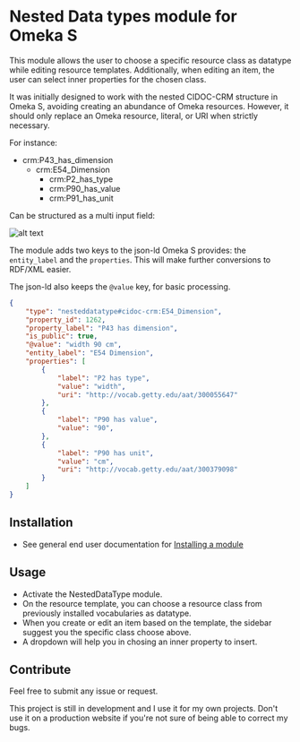 # Nested Data types module for Omeka S

This module allows the user to choose a specific resource class as datatype while editing resource templates.    Additionally, when editing an item, the user can select inner properties for the chosen class.

It was initially designed to work with the nested CIDOC-CRM structure in Omeka S, avoiding creating an abundance of Omeka resources.
However, it should only replace an Omeka resource, literal, or URI when strictly necessary.  

For instance:

- crm:P43_has_dimension   
    - crm:E54_Dimension   
        - crm:P2_has_type
        - crm:P90_has_value
        - crm:P91_has_unit

Can be structured as a multi input field:

![alt text](https://gist.githubusercontent.com/sinanatra/a39c3625f3871c19a7e720d3ceb44339/raw/2fdc3736eba180b10b55f055842ca5468de6ebbc/img.png)

The module adds two keys to the json-ld Omeka S provides: the `entity_label`  and the `properties`. 
This will make further conversions to RDF/XML easier.

The json-ld also keeps the `@value` key, for basic processing.

```json
{
    "type": "nesteddatatype#cidoc-crm:E54_Dimension",
    "property_id": 1262,
    "property_label": "P43 has dimension",
    "is_public": true,
    "@value": "width 90 cm",
    "entity_label": "E54 Dimension",
    "properties": [
        {
            "label": "P2 has type",
            "value": "width",
            "uri": "http://vocab.getty.edu/aat/300055647"
        },
        {
            "label": "P90 has value",
            "value": "90",
        },
        {
            "label": "P90 has unit",
            "value": "cm",
            "uri": "http://vocab.getty.edu/aat/300379098"
        }
    ]
}
```

## Installation

* See general end user documentation for [Installing a module](http://omeka.org/s/docs/user-manual/modules/#installing-modules)

## Usage

* Activate the NestedDataType module.
* On the resource template, you can choose a resource class from previously installed vocabularies as datatype.
* When you create or edit an item based on the template, the sidebar suggest you the specific class choose above.
* A dropdown will help you in chosing an inner property to insert.

## Contribute

Feel free to submit any issue or request.

This project is still in development and I use it for my own projects. Don't use it on a production website if you're not sure of being able to correct my bugs.
